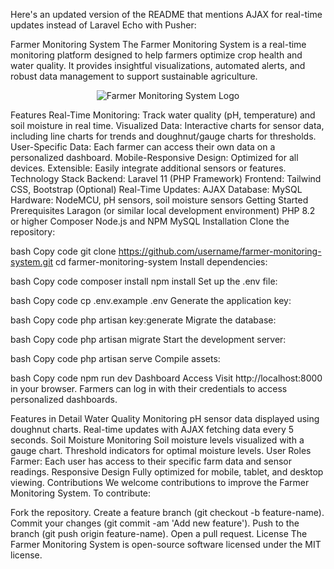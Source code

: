 
Here's an updated version of the README that mentions AJAX for real-time updates instead of Laravel Echo with Pusher:

Farmer Monitoring System
The Farmer Monitoring System is a real-time monitoring platform designed to help farmers optimize crop health and water quality. It provides insightful visualizations, automated alerts, and robust data management to support sustainable agriculture.

<p align="center"> <img src="https://via.placeholder.com/400x150.png?text=Farmer+Monitoring+System" alt="Farmer Monitoring System Logo"> </p>
Features
Real-Time Monitoring: Track water quality (pH, temperature) and soil moisture in real time.
Visualized Data: Interactive charts for sensor data, including line charts for trends and doughnut/gauge charts for thresholds.
User-Specific Data: Each farmer can access their own data on a personalized dashboard.
Mobile-Responsive Design: Optimized for all devices.
Extensible: Easily integrate additional sensors or features.
Technology Stack
Backend: Laravel 11 (PHP Framework)
Frontend: Tailwind CSS, Bootstrap (Optional)
Real-Time Updates: AJAX
Database: MySQL
Hardware: NodeMCU, pH sensors, soil moisture sensors
Getting Started
Prerequisites
Laragon (or similar local development environment)
PHP 8.2 or higher
Composer
Node.js and NPM
MySQL
Installation
Clone the repository:

bash
Copy code
git clone https://github.com/username/farmer-monitoring-system.git
cd farmer-monitoring-system
Install dependencies:

bash
Copy code
composer install
npm install
Set up the .env file:

bash
Copy code
cp .env.example .env
Generate the application key:

bash
Copy code
php artisan key:generate
Migrate the database:

bash
Copy code
php artisan migrate
Start the development server:

bash
Copy code
php artisan serve
Compile assets:

bash
Copy code
npm run dev
Dashboard Access
Visit http://localhost:8000 in your browser. Farmers can log in with their credentials to access personalized dashboards.

Features in Detail
Water Quality Monitoring
pH sensor data displayed using doughnut charts.
Real-time updates with AJAX fetching data every 5 seconds.
Soil Moisture Monitoring
Soil moisture levels visualized with a gauge chart.
Threshold indicators for optimal moisture levels.
User Roles
Farmer: Each user has access to their specific farm data and sensor readings.
Responsive Design
Fully optimized for mobile, tablet, and desktop viewing.
Contributions
We welcome contributions to improve the Farmer Monitoring System. To contribute:

Fork the repository.
Create a feature branch (git checkout -b feature-name).
Commit your changes (git commit -am 'Add new feature').
Push to the branch (git push origin feature-name).
Open a pull request.
License
The Farmer Monitoring System is open-source software licensed under the MIT license.